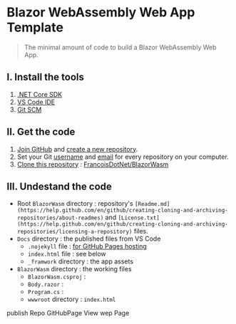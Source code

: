 # Blazor WebAssembly Web App Template
> The minimal amount of code to build a Blazor WebAssembly Web App.
## I. Install the tools
1. [.NET Core SDK](https://dotnet.microsoft.com/download)
2. [VS Code IDE](https://code.visualstudio.com/download)
3. [Git SCM](https://git-scm.com/downloads)
## II. Get the code
1. [Join GitHub](https://github.com/join) and [create a new repository](https://help.github.com/en/github/creating-cloning-and-archiving-repositories/creating-a-new-repository).
2. Set your Git [username](https://help.github.com/en/github/using-git/setting-your-username-in-git#setting-your-git-username-for-every-repository-on-your-computer) and [email](https://help.github.com/en/github/setting-up-and-managing-your-github-user-account/setting-your-commit-email-address#setting-your-email-address-for-every-repository-on-your-computer) for every repository on your computer.
3. [Clone this repository](https://help.github.com/en/github/creating-cloning-and-archiving-repositories/cloning-a-repository) : [FrancoisDotNet/BlazorWasm](https://github.com/FrancoisDotNet/BlazorWasm.git)
## III. Undestand the code
- Root `BlazorWasm` directory : repository's `[Readme.md](https://help.github.com/en/github/creating-cloning-and-archiving-repositories/about-readmes)` and `[License.txt](https://help.github.com/en/github/creating-cloning-and-archiving-repositories/licensing-a-repository)` files.
- `Docs` directory : the published files from VS Code
  - `.nojekyll` file : [for GitHub Pages hosting](https://help.github.com/en/github/working-with-github-pages/about-github-pages#static-site-generators)
  - `index.html` file : see below
  - `_framwork` directory : the app assets
- `BlazorWasm` directory : the working files
  - `BlazorWasm.csproj` : 
  - `Body.razor` :
  - `Program.cs` :
  - `wwwroot` directory : `index.html`


publish
Repo GitHubPage View wep Page
